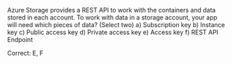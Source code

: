 Azure Storage provides a REST API to work with the containers and data stored in each account. To work with data in a storage account, your app will need which pieces of data? (Select two)
a) Subscription key
b) Instance key
c) Public access key
d) Private access key
e) Access key
f) REST API Endpoint

Correct: E, F